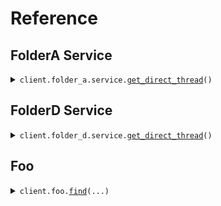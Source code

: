 # Reference
## FolderA Service
<details><summary><code>client.folder_a.service.<a href="src/seed/folder_a/service/client.py">get_direct_thread</a>()</code></summary>
<dl>
<dd>

#### 🔌 Usage

<dl>
<dd>

<dl>
<dd>

```python
from seed import SeedCrossPackageTypeNames

client = SeedCrossPackageTypeNames(
    base_url="https://yourhost.com/path/to/api",
)
client.folder_a.service.get_direct_thread()

```
</dd>
</dl>
</dd>
</dl>

#### ⚙️ Parameters

<dl>
<dd>

<dl>
<dd>

**request_options:** `typing.Optional[RequestOptions]` — Request-specific configuration.
    
</dd>
</dl>
</dd>
</dl>


</dd>
</dl>
</details>

## FolderD Service
<details><summary><code>client.folder_d.service.<a href="src/seed/folder_d/service/client.py">get_direct_thread</a>()</code></summary>
<dl>
<dd>

#### 🔌 Usage

<dl>
<dd>

<dl>
<dd>

```python
from seed import SeedCrossPackageTypeNames

client = SeedCrossPackageTypeNames(
    base_url="https://yourhost.com/path/to/api",
)
client.folder_d.service.get_direct_thread()

```
</dd>
</dl>
</dd>
</dl>

#### ⚙️ Parameters

<dl>
<dd>

<dl>
<dd>

**request_options:** `typing.Optional[RequestOptions]` — Request-specific configuration.
    
</dd>
</dl>
</dd>
</dl>


</dd>
</dl>
</details>

## Foo
<details><summary><code>client.foo.<a href="src/seed/foo/client.py">find</a>(...)</code></summary>
<dl>
<dd>

#### 🔌 Usage

<dl>
<dd>

<dl>
<dd>

```python
from seed import SeedCrossPackageTypeNames

client = SeedCrossPackageTypeNames(
    base_url="https://yourhost.com/path/to/api",
)
client.foo.find(
    optional_string="string",
    public_property="string",
    private_property=1,
)

```
</dd>
</dl>
</dd>
</dl>

#### ⚙️ Parameters

<dl>
<dd>

<dl>
<dd>

**optional_string:** `OptionalString` 
    
</dd>
</dl>

<dl>
<dd>

**public_property:** `typing.Optional[str]` 
    
</dd>
</dl>

<dl>
<dd>

**private_property:** `typing.Optional[int]` 
    
</dd>
</dl>

<dl>
<dd>

**request_options:** `typing.Optional[RequestOptions]` — Request-specific configuration.
    
</dd>
</dl>
</dd>
</dl>


</dd>
</dl>
</details>

